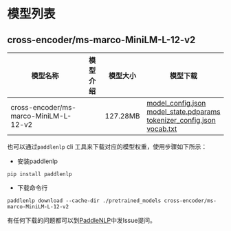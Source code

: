#  模型列表

## cross-encoder/ms-marco-MiniLM-L-12-v2

| 模型名称 | 模型介绍 | 模型大小  | 模型下载 |
| --- | --- | --- | --- |
|cross-encoder/ms-marco-MiniLM-L-12-v2|  | 127.28MB | [model_config.json](https://bj.bcebos.com/paddlenlp/models/community/cross-encoder/ms-marco-MiniLM-L-12-v2/model_config.json)<br>[model_state.pdparams](https://bj.bcebos.com/paddlenlp/models/community/cross-encoder/ms-marco-MiniLM-L-12-v2/model_state.pdparams)<br>[tokenizer_config.json](https://bj.bcebos.com/paddlenlp/models/community/cross-encoder/ms-marco-MiniLM-L-12-v2/tokenizer_config.json)<br>[vocab.txt](https://bj.bcebos.com/paddlenlp/models/community/cross-encoder/ms-marco-MiniLM-L-12-v2/vocab.txt) |

也可以通过`paddlenlp` cli 工具来下载对应的模型权重，使用步骤如下所示：

* 安装paddlenlp

```shell
pip install paddlenlp
```

* 下载命令行

```shell
paddlenlp download --cache-dir ./pretrained_models cross-encoder/ms-marco-MiniLM-L-12-v2
```

有任何下载的问题都可以到[PaddleNLP](https://github.com/PaddlePaddle/PaddleNLP)中发Issue提问。